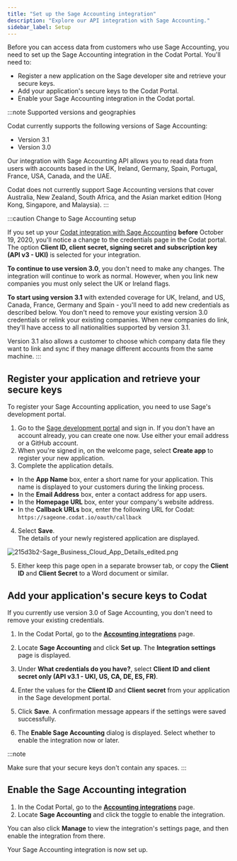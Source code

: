 ```yaml
---
title: "Set up the Sage Accounting integration"
description: "Explore our API integration with Sage Accounting."
sidebar_label: Setup
---
```


Before you can access data from customers who use Sage Accounting, you need to set up the Sage Accounting integration in the Codat Portal. You'll need to:

- Register a new application on the Sage developer site and retrieve your secure keys.
- Add your application's secure keys to the Codat Portal.
- Enable your Sage Accounting integration in the Codat portal.

:::note Supported versions and geographies

Codat currently supports the following versions of Sage Accounting:

- Version 3.1
- Version 3.0

Our integration with Sage Accounting API allows you to read data from users with accounts based in the UK, Ireland, Germany, Spain, Portugal, France, USA, Canada, and the UAE.

Codat does not currently support Sage Accounting versions that cover Australia, New Zealand, South Africa, and the Asian market edition (Hong Kong, Singapore, and Malaysia).
:::

:::caution Change to Sage Accounting setup

If you set up your [Codat integration with Sage Accounting](/integrations/accounting/sagebusinesscloud/accounting-sagebusinesscloud) **before** October 19, 2020, you'll notice a change to the credentials page in the Codat portal. The option **Client ID, client secret, signing secret and subscription key (API v3 - UKI)** is selected for your integration.

**To continue to use version 3.0**, you don't need to make any changes. The integration will continue to work as normal. However, when you link new companies you must only select the UK or Ireland flags.

**To start using version 3.1** with extended coverage for UK, Ireland, and US, Canada, France, Germany and Spain - you'll need to add new credentials as described below. You don't need to remove your existing version 3.0 credentials or relink your existing companies. When new companies do link, they'll have access to all nationalities supported by version 3.1.

Version 3.1 also allows a customer to choose which company data file they want to link and sync if they manage different accounts from the same machine.
:::

## Register your application and retrieve your secure keys

To register your Sage Accounting application, you need to use Sage's development portal.

1. Go to the <a className="external"  href="https://developerselfservice.sageone.com/session/new" target="_blank">Sage development portal</a> and sign in. If you don't have an account already, you can create one now. Use either your email address or a GitHub account.
2. When you're signed in, on the welcome page, select **Create app** to register your new application.
3. Complete the application details.

- In the **App Name** box, enter a short name for your application. This name is displayed to your customers during the linking process.
- In the **Email Address** box, enter a contact address for app users.
- In the **Homepage URL** box, enter your company's website address.
- In the **Callback URLs** box, enter the following URL for Codat: `https://sageone.codat.io/oauth/callback`

4. Select **Save**.  
   The details of your newly registered application are displayed.

![](/img/old/f7ebfa6-215d3b2-Sage_Business_Cloud_App_Details_edited.png "215d3b2-Sage_Business_Cloud_App_Details_edited.png")

5. Either keep this page open in a separate browser tab, or copy the **Client ID** and **Client Secret** to a Word document or similar.

## Add your application's secure keys to Codat

If you currently use version 3.0 of Sage Accounting, you don't need to remove your existing credentials.

1. In the Codat Portal, go to the <a className="external" href="https://app.codat.io/settings/integrations/accounting" target="_blank">**Accounting integrations**</a> page.

2. Locate **Sage Accounting** and click **Set up**. The **Integration settings** page is displayed.

3. Under **What credentials do you have?**, select **Client ID and client secret only (API v3.1 - UKI, US, CA, DE, ES, FR)**.

4. Enter the values for the **Client ID** and **Client secret** from your application in the Sage development portal.

5. Click **Save**. A confirmation message appears if the settings were saved successfully.

6. The **Enable Sage Accounting** dialog is displayed. Select whether to enable the integration now or later.

:::note

Make sure that your secure keys don't contain any spaces.
:::

## Enable the Sage Accounting integration

1. In the Codat Portal, go to the <a className="external" href="https://app.codat.io/settings/integrations/accounting" target="blank">**Accounting integrations**</a> page.
2. Locate **Sage Accounting** and click the toggle to enable the integration.

You can also click **Manage** to view the integration's settings page, and then enable the integration from there.

Your Sage Accounting integration is now set up.
